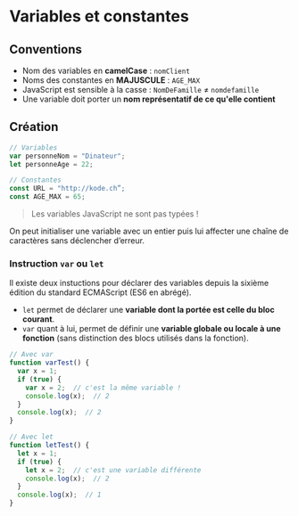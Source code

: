 # Variables et constantes

## Conventions

* Nom des variables en **camelCase** :  `nomClient`
* Noms des constantes en **MAJUSCULE** : `AGE_MAX`
* JavaScript est sensible à la casse : `NomDeFamille` ≠ `nomdefamille` 
* Une variable doit porter un **nom représentatif de ce qu'elle contient**

## Création

```javascript
// Variables
var personneNom = "Dinateur";
let personneAge = 22;

// Constantes
const URL = "http://kode.ch”;
const AGE_MAX = 65;
```

> Les variables JavaScript ne sont pas typées !

On peut initialiser une variable avec un entier puis lui affecter une chaîne de caractères sans déclencher d’erreur.

### Instruction `var` ou `let`

Il existe deux instuctions pour déclarer des variables depuis la sixième édition du standard ECMAScript \(ES6 en abrégé\).

* `let` permet de déclarer une **variable dont la portée est celle du bloc courant**.
* `var` quant à lui, permet de définir une **variable globale ou locale à une** **fonction** \(sans distinction des blocs utilisés dans la fonction\).

```javascript
// Avec var
function varTest() {
  var x = 1;
  if (true) {
    var x = 2;  // c'est la même variable !
    console.log(x);  // 2
  }
  console.log(x);  // 2
}

// Avec let
function letTest() {
  let x = 1;
  if (true) {
    let x = 2;  // c'est une variable différente
    console.log(x);  // 2
  }
  console.log(x);  // 1
}
```

